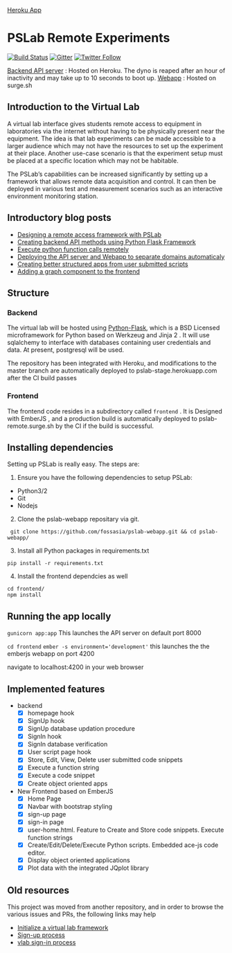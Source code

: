 [Heroku App](https://pslab-stage.herokuapp.com/)

# PSLab Remote Experiments

[![Build Status](https://travis-ci.org/fossasia/pslab-remote.svg?branch=master)](https://travis-ci.org/fossasia/pslab-remote)
[![Gitter](https://badges.gitter.im/fossasia/pslab.svg)](https://gitter.im/fossasia/pslab?utm_source=badge&utm_medium=badge&utm_campaign=pr-badge)
[![Twitter Follow](https://img.shields.io/twitter/follow/pslabio.svg?style=social&label=Follow&maxAge=2592000?style=flat-square)](https://twitter.com/pslabio)

[Backend API server](https://pslab-stage.herokuapp.com/) : Hosted on Heroku. The dyno is reaped after an hour of inactivity and may take up to 10 seconds to boot up.
[Webapp](https://pslab-remote.surge.sh) : Hosted on surge.sh

## Introduction to the Virtual Lab

A virtual lab interface gives students remote access to equipment in laboratories via the internet without having to be physically present near the equipment.
The idea is that lab experiments can be made accessible to a larger audience which may not have the resources to set up the experiment at their place.
Another use-case scenario is that the experiment setup must be placed at a specific location which may not be habitable.

The PSLab’s capabilities can be increased significantly by setting up a framework that allows remote data acquisition and control.
It can then be deployed in various test and measurement scenarios such as an interactive environment monitoring station.

## Introductory blog posts

+ [Designing a remote access framework with PSLab](http://blog.fossasia.org/designing-a-virtual-laboratory-with-pslab/)
+ [Creating backend API methods using Python Flask Framework](http://blog.fossasia.org/designing-a-remote-laboratory-with-pslab-using-python-flask-framework/)
+ [Execute python function calls remotely](http://blog.fossasia.org/designing-a-remote-laboratory-with-pslab-execution-of-function-strings/)
+ [Deploying the API server and Webapp to separate domains automaticaly ](http://blog.fossasia.org/pslab-remote-lab-automatically-deploying-the-emberjs-webapp-and-flask-api-server-to-different-domains/)
+ [Creating better structured apps from user submitted scripts](http://blog.fossasia.org/enhancing-the-functionality-of-user-submitted-scripts-in-the-pslab-remote-framework/)
+ [Adding a graph component to the frontend](http://blog.fossasia.org/including-a-graph-component-in-the-remote-access-framework-for-pslab/)

## Structure

### Backend

The virtual lab will be hosted using [Python-Flask](http://flask.pocoo.org/), which is a BSD Licensed microframework for Python based on Werkzeug and Jinja 2  .
It will use sqlalchemy to interface with databases containing user credentials and data. At present, postgresql will be used.

The repository has been integrated with Heroku, and modifications to the master branch are automatically deployed to pslab-stage.herokuapp.com after the CI build passes

### Frontend

The frontend code resides in a subdirectory called `frontend` . It is Designed with EmberJS , and a production build is automatically deployed to pslab-remote.surge.sh by the CI if the build is successful.

## Installing dependencies

Setting up PSLab is really easy. The steps are:
1. Ensure you have the following dependencies to setup PSLab:
- Python3/2
- Git
- Nodejs
2. Clone the pslab-webapp repositary via git.
```shell
 git clone https://github.com/fossasia/pslab-webapp.git && cd pslab-webapp/
```
3. Install all Python packages in requirements.txt
```
pip install -r requirements.txt
```
4. Install the frontend dependcies as well
```
cd frontend/
npm install
```

## Running the app locally

`gunicorn app:app`
This launches the API server on default port 8000

`cd frontend`
`ember -s environment='development'`
this launches the the emberjs webapp on port 4200

navigate to localhost:4200 in your web browser


## Implemented features
- backend
  - [x] homepage hook
  - [x] SignUp hook
  - [x] SignUp database updation procedure
  - [x] SignIn hook
  - [x] SignIn database verification
  - [x] User script page hook
  - [x] Store, Edit, View, Delete user submitted code snippets
  - [x] Execute a function string
  - [x] Execute a code snippet
  - [x] Create object oriented apps

- New Frontend based on EmberJS
  - [x] Home Page
  - [x] Navbar with bootstrap styling
  - [x] sign-up page
  - [x] sign-in page
  - [x] user-home.html. Feature to Create and Store code snippets. Execute function strings
  - [x] Create/Edit/Delete/Execute Python scripts. Embedded ace-js code editor.
  - [x] Display object oriented applications
  - [x] Plot data with the integrated JQplot library

## Old resources
This project was moved from another repository, and in order to browse the various issues and PRs, the following links may help
+ [Initialize a virtual lab framework](https://github.com/fossasia/pslab-desktop-apps/pull/165)
+ [Sign-up process](https://github.com/fossasia/pslab-desktop-apps/pull/169)
+ [vlab sign-in process](https://github.com/fossasia/pslab-desktop-apps/pull/173)
